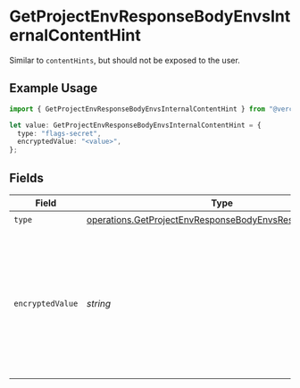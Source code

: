 # GetProjectEnvResponseBodyEnvsInternalContentHint

Similar to `contentHints`, but should not be exposed to the user.

## Example Usage

```typescript
import { GetProjectEnvResponseBodyEnvsInternalContentHint } from "@vercel/sdk/models/operations/getprojectenv.js";

let value: GetProjectEnvResponseBodyEnvsInternalContentHint = {
  type: "flags-secret",
  encryptedValue: "<value>",
};
```

## Fields

| Field                                                                                                                              | Type                                                                                                                               | Required                                                                                                                           | Description                                                                                                                        |
| ---------------------------------------------------------------------------------------------------------------------------------- | ---------------------------------------------------------------------------------------------------------------------------------- | ---------------------------------------------------------------------------------------------------------------------------------- | ---------------------------------------------------------------------------------------------------------------------------------- |
| `type`                                                                                                                             | [operations.GetProjectEnvResponseBodyEnvsResponse200Type](../../models/operations/getprojectenvresponsebodyenvsresponse200type.md) | :heavy_check_mark:                                                                                                                 | N/A                                                                                                                                |
| `encryptedValue`                                                                                                                   | *string*                                                                                                                           | :heavy_check_mark:                                                                                                                 | Contains the `value` of the env variable, encrypted with a special key to make decryption possible in the subscriber Lambda.       |